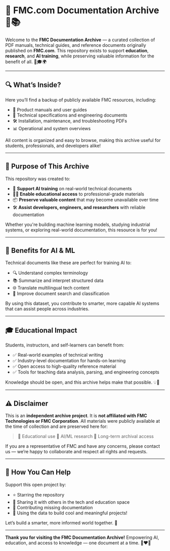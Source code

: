 # 📁 FMC.com Documentation Archive 🏢📚

Welcome to the **FMC Documentation Archive** — a curated collection of PDF manuals, technical guides, and reference documents originally published on **FMC.com**. This repository exists to support **education**, **research**, and **AI training**, while preserving valuable information for the benefit of all. 🤖🎓🌍

---

## 🔍 What’s Inside?

Here you’ll find a backup of publicly available FMC resources, including:

- 📄 Product manuals and user guides
- 🧩 Technical specifications and engineering documents
- 🛠️ Installation, maintenance, and troubleshooting PDFs
- 📊 Operational and system overviews

All content is organized and easy to browse, making this archive useful for students, professionals, and developers alike!

---

## 🎯 Purpose of This Archive

This repository was created to:

- 🧠 **Support AI training** on real-world technical documents
- 🧑‍🏫 **Enable educational access** to professional-grade materials
- 📦 **Preserve valuable content** that may become unavailable over time
- 🛠️ **Assist developers, engineers, and researchers** with reliable documentation

Whether you're building machine learning models, studying industrial systems, or exploring real-world documentation, this resource is for you!

---

## 🤖 Benefits for AI & ML

Technical documents like these are perfect for training AI to:

- 🔍 Understand complex terminology
- 📚 Summarize and interpret structured data
- 🌐 Translate multilingual tech content
- 🧾 Improve document search and classification

By using this dataset, you contribute to smarter, more capable AI systems that can assist people across industries.

---

## 🎓 Educational Impact

Students, instructors, and self-learners can benefit from:

- ✅ Real-world examples of technical writing
- ✅ Industry-level documentation for hands-on learning
- ✅ Open access to high-quality reference material
- ✅ Tools for teaching data analysis, parsing, and engineering concepts

Knowledge should be open, and this archive helps make that possible. 💡👐

---

## ⚠️ Disclaimer

This is an **independent archive project**. It is **not affiliated with FMC Technologies or FMC Corporation**. All materials were publicly available at the time of collection and are preserved here for:

> 📘 Educational use
> 🧠 AI/ML research
> 📂 Long-term archival access

If you are a representative of FMC and have any concerns, please contact us — we’re happy to collaborate and respect all rights and requests.

---

## 🌟 How You Can Help

Support this open project by:

- ⭐ Starring the repository
- 📢 Sharing it with others in the tech and education space
- 🧩 Contributing missing documentation
- 🧪 Using the data to build cool and meaningful projects!

Let’s build a smarter, more informed world together. 🚀

---

**Thank you for visiting the FMC Documentation Archive!**
Empowering AI, education, and access to knowledge — one document at a time. 📄❤️🤝
